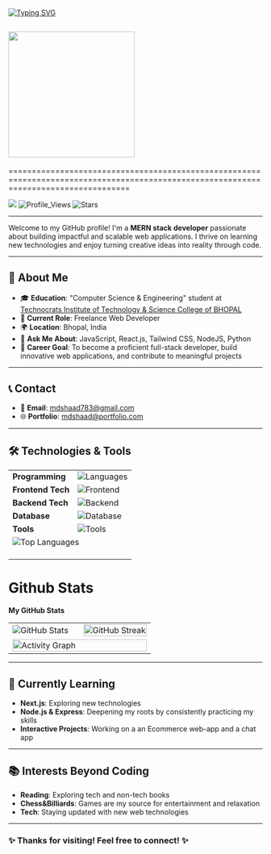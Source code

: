<a href="https://git.io/typing-svg">
      <img src="https://readme-typing-svg.demolab.com?font=Itim&weight=700&size=30&pause=1000&width=750&lines=Hi+there%2C+I'm+Md+Shaad+Rehan+%F0%9F%91%8B" alt="Typing SVG">
      </a>
      <h2><img width="250" src="https://user-images.githubusercontent.com/6520701/239781678-2041a7ef-c779-4f95-b21c-eef5234d6681.gif"></h2>
    
======================================================================================================================================

<a href="https://www.github.com/mdshaad783" target="_blank" rel="noreferrer"><img src="https://img.shields.io/github/followers/mdshaad783?logo=github&style=for-the-badge&color=0891b2&labelColor=1c1917" /></a>
<img src="https://komarev.com/ghpvc/?username=mdshaad783&label=Profile%20views&color=0e75b6&style=flat" alt="Profile_Views" />
<img src="https://img.shields.io/github/stars/mdshaad783?label=Stars&style=social" alt="Stars" />

---

<p>Welcome to my GitHub profile! I'm a <strong>MERN stack developer</strong> passionate about building impactful and scalable web applications. I thrive on learning new technologies and enjoy turning creative ideas into reality through code.</p>
</div>

---

## 👤 About Me

- 🎓 **Education**: "Computer Science & Engineering" student at [Technocrats Institute of Technology & Science College of BHOPAL](https://technocratsgroup.edu.in/)
- 💼 **Current Role**: Freelance Web Developer
- 🌍 **Location**: Bhopal, India
- 💬 **Ask Me About**: JavaScript, React.js, Tailwind CSS, NodeJS, Python
- 🎯 **Career Goal**: To become a proficient full-stack developer, build innovative web applications, and contribute to meaningful projects

---

## 📞 Contact

- 📧 **Email**: [mdshaad783@gmail.com](mailto:mdshaad783@gmail.com)
- 🌐 **Portfolio**: [mdshaad@portfolio.com](https://mdshaad783.github.io/mdshaad.github.io/)

---

## 🛠️ Technologies & Tools
<div align="left" style="width:100%;">
  <table style="width:50%;">
    <tr>
      <td><strong>Programming</strong></td>
      <td><img src="https://skillicons.dev/icons?i=py,java,cpp,js" alt="Languages"></td>
    </tr>
    <tr>
      <td><strong>Frontend Tech</strong></td>
      <td><img src="https://skillicons.dev/icons?i=html,css,react,tailwind,bootstrap,sass" alt="Frontend"></td>
    </tr>
    <tr>
      <td><strong>Backend Tech</strong></td>
      <td><img src="https://skillicons.dev/icons?i=nodejs,express,django" alt="Backend"></td>
    </tr>
    <tr>
      <td><strong>Database</strong></td>
      <td><img src="https://skillicons.dev/icons?i=mongo" alt="Database"></td>
    </tr>
    <tr>
      <td><strong>Tools</strong></td>
      <td><img src="https://skillicons.dev/icons?i=vscode,postman,git,github" alt="Tools"></td>
    </tr>
        <tr>
      <td colspan="2">
            <img src="https://github-readme-stats.vercel.app/api/top-langs/?username=mdshaad783&theme=tokyonight&show_icons=true&hide_border=true&layout=compact&custom_title=Top%20%Languages" alt="Top Languages" style="margin-bottom: 20px;" />
      </td>
    </tr>
  </table>
</div>

# Github Stats

<b>My GitHub Stats</b>
<div>
  <table align="center" style="width:100%;">
      <tr>
            <td style="width:50%;">
                  <img src="https://github-readme-stats.vercel.app/api?username=mdshaad783&theme=tokyonight&show_icons=true&hide_border=true&count_private=true" alt="GitHub Stats" />
            </td>
            <td style="width:50%;">
                  <img src="https://github-readme-streak-stats.herokuapp.com/?user=mdshaad783&theme=tokyonight&hide_border=true" alt="GitHub Streak" style="width:100%;" />
            </td>
      </tr>
      <tr>
         <td colspan="2">
            <img src="https://github-readme-activity-graph.vercel.app/graph?username=mdshaad783&custom_title=Activity&hide_border=true&theme=react-dark" alt="Activity Graph" style="width:100%;" />
         </td>
      </tr>
</table>
</div>

---

## 🌱 Currently Learning

- **Next.js**: Exploring new technologies
- **Node.js & Express**: Deepening my roots by consistently practicing my skills
- **Interactive Projects**: Working on a an Ecommerce web-app and a chat app

---

## 📚 Interests Beyond Coding

- **Reading**: Exploring tech and non-tech books
- **Chess&Billiards**: Games are my source for entertainment and relaxation
- **Tech**: Staying updated with new web technologies

---

<div align="left">
  <h3>✨ Thanks for visiting! Feel free to connect! ✨</h3>
</div>


